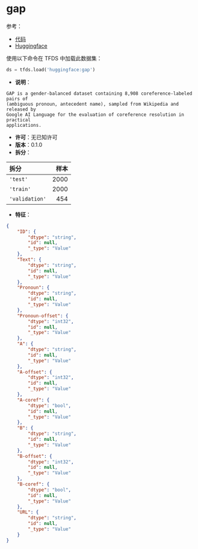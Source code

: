 # gap

参考：

- [代码](https://github.com/huggingface/datasets/blob/master/datasets/gap)
- [Huggingface](https://huggingface.co/datasets/gap)

使用以下命令在 TFDS 中加载此数据集：

```python
ds = tfds.load('huggingface:gap')
```

- **说明**：

```
GAP is a gender-balanced dataset containing 8,908 coreference-labeled pairs of
(ambiguous pronoun, antecedent name), sampled from Wikipedia and released by
Google AI Language for the evaluation of coreference resolution in practical
applications.
```

- **许可**：无已知许可
- **版本**：0.1.0
- **拆分**：

拆分 | 样本
:-- | --:
`'test'` | 2000
`'train'` | 2000
`'validation'` | 454

- **特征**：

```json
{
    "ID": {
        "dtype": "string",
        "id": null,
        "_type": "Value"
    },
    "Text": {
        "dtype": "string",
        "id": null,
        "_type": "Value"
    },
    "Pronoun": {
        "dtype": "string",
        "id": null,
        "_type": "Value"
    },
    "Pronoun-offset": {
        "dtype": "int32",
        "id": null,
        "_type": "Value"
    },
    "A": {
        "dtype": "string",
        "id": null,
        "_type": "Value"
    },
    "A-offset": {
        "dtype": "int32",
        "id": null,
        "_type": "Value"
    },
    "A-coref": {
        "dtype": "bool",
        "id": null,
        "_type": "Value"
    },
    "B": {
        "dtype": "string",
        "id": null,
        "_type": "Value"
    },
    "B-offset": {
        "dtype": "int32",
        "id": null,
        "_type": "Value"
    },
    "B-coref": {
        "dtype": "bool",
        "id": null,
        "_type": "Value"
    },
    "URL": {
        "dtype": "string",
        "id": null,
        "_type": "Value"
    }
}
```
